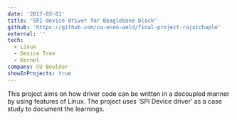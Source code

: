 ```yaml
---
date: '2017-03-01'
title: 'SPI device driver for Beaglebone black'
github: 'https://github.com/cu-ecen-aeld/final-project-rajatchaple'
external: ''
tech:
  - Linux
  - Device Tree
  - Kernel
company: CU Boulder
showInProjects: true
---
```


This project aims on how driver code can be written in a decoupled manner by using features of Linux. The project uses 'SPI Device driver' as a case study to document the learnings.